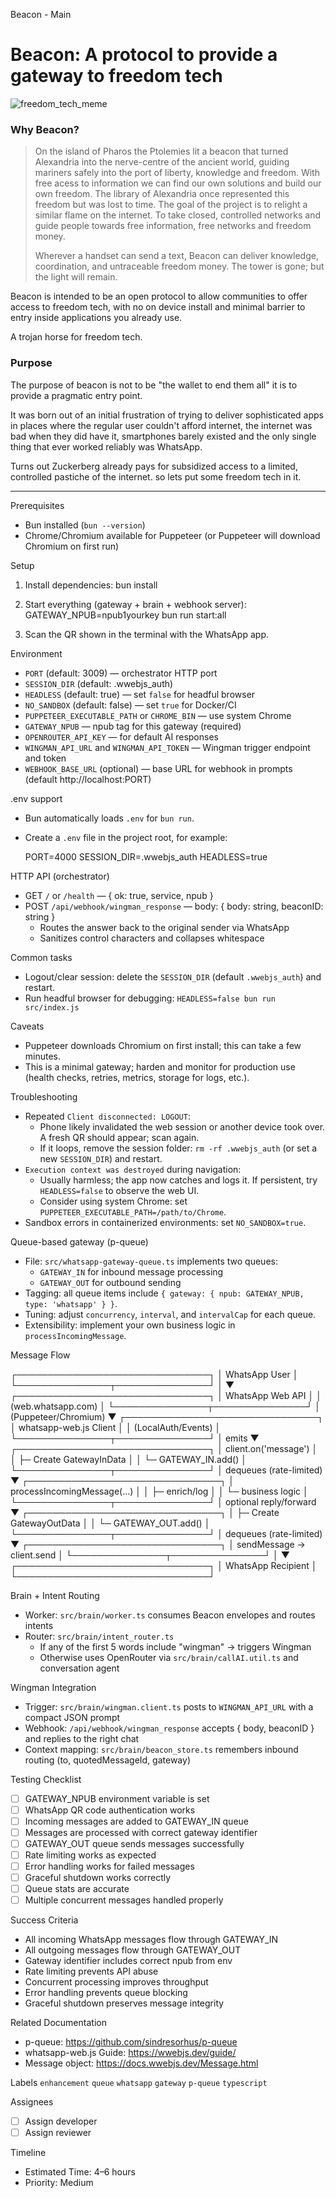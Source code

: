 Beacon - Main 

# Beacon: A protocol to provide a gateway to freedom tech

![freedom_tech_meme](https://github.com/user-attachments/assets/622123cc-86e0-4365-9bbf-73d2ffe56685)

### Why Beacon? 

> On the island of Pharos the Ptolemies lit a beacon that turned Alexandria into the nerve-centre of the ancient world, guiding mariners safely into the port of liberty, knowledge and freedom. 
> With free acess to information we can find our own solutions and build our own freedom. The library of Alexandria once represented this freedom but was lost to time. 
> The goal of the project is to relight a similar flame on the internet. To take closed, controlled networks and guide people towards free information, free networks and freedom money.
>
> Wherever a handset can send a text, Beacon can deliver knowledge, coordination, and untraceable freedom money.
> The tower is gone; but the light will remain.

Beacon is intended to be an open protocol to allow communities to offer access to freedom tech, with no on device install and minimal barrier to entry inside applications you already use.

A trojan horse for freedom tech.

### Purpose

The purpose of beacon is not to be "the wallet to end them all" it is to provide a pragmatic entry point.

It was born out of an initial frustration of trying to deliver sophisticated apps in places where the regular user couldn't afford internet, the internet was bad when they did have it, smartphones barely existed and the only single thing that ever worked reliably was WhatsApp.

Turns out Zuckerberg already pays for subsidized access to a limited, controlled pastiche of the internet. so lets put some freedom tech in it.

-----

Prerequisites
- Bun installed (`bun --version`)
- Chrome/Chromium available for Puppeteer (or Puppeteer will download Chromium on first run)

Setup
1) Install dependencies:
   bun install

2) Start everything (gateway + brain + webhook server):
   GATEWAY_NPUB=npub1yourkey bun run start:all

3) Scan the QR shown in the terminal with the WhatsApp app.

Environment
- `PORT` (default: 3009) — orchestrator HTTP port
- `SESSION_DIR` (default: .wwebjs_auth)
- `HEADLESS` (default: true) — set `false` for headful browser
- `NO_SANDBOX` (default: false) — set `true` for Docker/CI
- `PUPPETEER_EXECUTABLE_PATH` or `CHROME_BIN` — use system Chrome
- `GATEWAY_NPUB` — npub tag for this gateway (required)
- `OPENROUTER_API_KEY` — for default AI responses
- `WINGMAN_API_URL` and `WINGMAN_API_TOKEN` — Wingman trigger endpoint and token
- `WEBHOOK_BASE_URL` (optional) — base URL for webhook in prompts (default http://localhost:PORT)

.env support
- Bun automatically loads `.env` for `bun run`.
- Create a `.env` file in the project root, for example:

  PORT=4000
  SESSION_DIR=.wwebjs_auth
  HEADLESS=true

HTTP API (orchestrator)
- GET `/` or `/health` — { ok: true, service, npub }
- POST `/api/webhook/wingman_response` — body: { body: string, beaconID: string }
  - Routes the answer back to the original sender via WhatsApp
  - Sanitizes control characters and collapses whitespace

Common tasks
- Logout/clear session: delete the `SESSION_DIR` (default `.wwebjs_auth`) and restart.
- Run headful browser for debugging: `HEADLESS=false bun run src/index.js`

Caveats
- Puppeteer downloads Chromium on first install; this can take a few minutes.
- This is a minimal gateway; harden and monitor for production use (health checks, retries, metrics, storage for logs, etc.).

Troubleshooting
- Repeated `Client disconnected: LOGOUT`:
  - Phone likely invalidated the web session or another device took over. A fresh QR should appear; scan again.
  - If it loops, remove the session folder: `rm -rf .wwebjs_auth` (or set a new `SESSION_DIR`) and restart.
- `Execution context was destroyed` during navigation:
  - Usually harmless; the app now catches and logs it. If persistent, try `HEADLESS=false` to observe the web UI.
  - Consider using system Chrome: set `PUPPETEER_EXECUTABLE_PATH=/path/to/Chrome`.
- Sandbox errors in containerized environments: set `NO_SANDBOX=true`.

Queue-based gateway (p-queue)
- File: `src/whatsapp-gateway-queue.ts` implements two queues:
  - `GATEWAY_IN` for inbound message processing
  - `GATEWAY_OUT` for outbound sending
- Tagging: all queue items include `{ gateway: { npub: GATEWAY_NPUB, type: 'whatsapp' } }`.
- Tuning: adjust `concurrency`, `interval`, and `intervalCap` for each queue.
- Extensibility: implement your own business logic in `processIncomingMessage`.

Message Flow

  ┌───────────────────────────────┐
  │         WhatsApp User         │
  └───────────────┬───────────────┘
                  │
                  ▼
  ┌───────────────────────────────┐
  │      WhatsApp Web API         │
  │       (web.whatsapp.com)      │
  └───────────────┬───────────────┘
                  │ (Puppeteer/Chromium)
                  ▼
  ┌───────────────────────────────┐
  │     whatsapp-web.js Client    │
  │        (LocalAuth/Events)     │
  └───────────────┬───────────────┘
                  │ emits
                  ▼
  ┌───────────────────────────────┐
  │     client.on('message')      │
  │   ├─ Create GatewayInData     │
  │   └─ GATEWAY_IN.add()         │
  └───────────────┬───────────────┘
                  │ dequeues (rate-limited)
                  ▼
  ┌───────────────────────────────┐
  │  processIncomingMessage(...)  │
  │  ├─ enrich/log                │
  │  └─ business logic            │
  └───────────────┬───────────────┘
                  │ optional reply/forward
                  ▼
  ┌───────────────────────────────┐
  │  ├─ Create GatewayOutData     │
  │  └─ GATEWAY_OUT.add()         │
  └───────────────┬───────────────┘
                  │ dequeues (rate-limited)
                  ▼
  ┌───────────────────────────────┐
  │   sendMessage → client.send   │
  └───────────────┬───────────────┘
                  │
                  ▼
  ┌───────────────────────────────┐
  │      WhatsApp Recipient       │
  └───────────────────────────────┘

Brain + Intent Routing
- Worker: `src/brain/worker.ts` consumes Beacon envelopes and routes intents
- Router: `src/brain/intent_router.ts`
  - If any of the first 5 words include "wingman" → triggers Wingman
  - Otherwise uses OpenRouter via `src/brain/callAI.util.ts` and conversation agent

Wingman Integration
- Trigger: `src/brain/wingman.client.ts` posts to `WINGMAN_API_URL` with a compact JSON prompt
- Webhook: `/api/webhook/wingman_response` accepts { body, beaconID } and replies to the right chat
- Context mapping: `src/brain/beacon_store.ts` remembers inbound routing (to, quotedMessageId, gateway)

Testing Checklist
- [ ] GATEWAY_NPUB environment variable is set
- [ ] WhatsApp QR code authentication works
- [ ] Incoming messages are added to GATEWAY_IN queue
- [ ] Messages are processed with correct gateway identifier
- [ ] GATEWAY_OUT queue sends messages successfully
- [ ] Rate limiting works as expected
- [ ] Error handling works for failed messages
- [ ] Graceful shutdown works correctly
- [ ] Queue stats are accurate
- [ ] Multiple concurrent messages handled properly

Success Criteria
- All incoming WhatsApp messages flow through GATEWAY_IN
- All outgoing messages flow through GATEWAY_OUT
- Gateway identifier includes correct npub from env
- Rate limiting prevents API abuse
- Concurrent processing improves throughput
- Error handling prevents queue blocking
- Graceful shutdown preserves message integrity

Related Documentation
- p-queue: https://github.com/sindresorhus/p-queue
- whatsapp-web.js Guide: https://wwebjs.dev/guide/
- Message object: https://docs.wwebjs.dev/Message.html

Labels
`enhancement` `queue` `whatsapp` `gateway` `p-queue` `typescript`

Assignees
- [ ] Assign developer
- [ ] Assign reviewer

Timeline
- Estimated Time: 4–6 hours
- Priority: Medium
